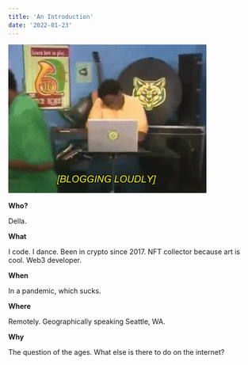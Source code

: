 ```yaml
---
title: 'An Introduction'
date: '2022-01-23'
---
```


![Cookie from Ned's Declassified School Survival Guide typing furiously](public/images/cookie_types.gif)

**Who?**

Della.

**What**

I code. I dance. Been in crypto since 2017. NFT collector because art is cool. Web3 developer.

**When**

In a pandemic, which sucks.

**Where**

Remotely. Geographically speaking Seattle, WA.

**Why**

The question of the ages. What else is there to do on the internet?

